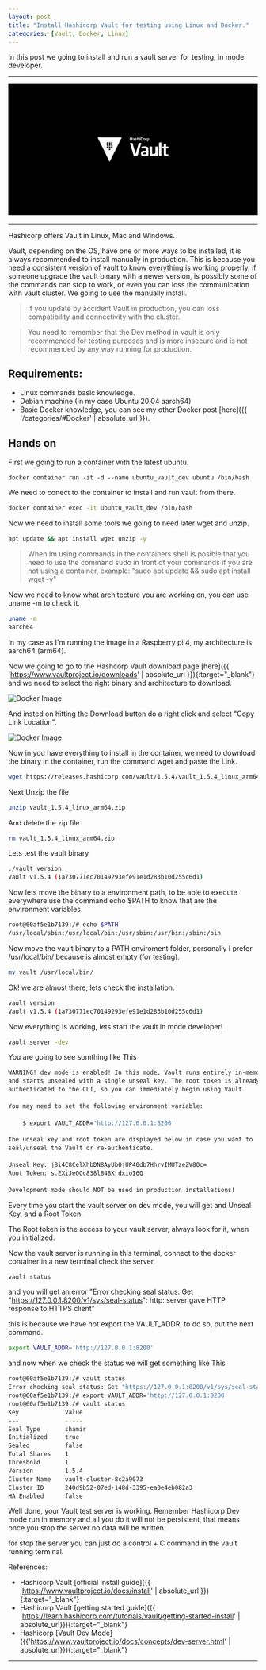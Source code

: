 ```yaml
---
layout: post
title: "Install Hashicorp Vault for testing using Linux and Docker."
categories: [Vault, Docker, Linux]
---
```

In this post we going to install and run a vault server for testing, in mode developer.

* * *

![Vault Image](/assets/images/vault.png)

* * *

Hashicorp offers Vault in Linux, Mac and Windows.

Vault, depending on the OS, have one or more ways to be installed, it is always recommended to install manually in production. This is because you need a consistent version of vault to know everything is working properly, if someone upgrade the vault binary with a newer version, is possibly some of the commands can stop to work, or even you can loss the communication with vault cluster. We going to use the manually install.

> If you update by accident Vault in production, you can loss compatibility and connectivity with the cluster.

> You need to remember that the Dev method in vault is only recommended for testing purposes and is more insecure and is not recommended by any way running for production.

## [](#header-2)Requirements:

* Linux commands basic knowledge.
* Debian machine (In my case Ubuntu 20.04 aarch64)
* Basic Docker knowledge, you can see my other Docker post [here]({{ '/categories/#Docker' | absolute_url }}).

## [](#header-2)Hands on

First we going to run a container with the latest ubuntu.

```shell
docker container run -it -d --name ubuntu_vault_dev ubuntu /bin/bash
```

We need to conect to the container to install and run vault from there.

```bash
docker container exec -it ubuntu_vault_dev /bin/bash
```

Now we need to install some tools we going to need later wget and unzip.

```bash
apt update && apt install wget unzip -y
```

> When Im using commands in the containers shell is posible that you need to use the command sudo in front of your commands if you are not using a container, example: "sudo apt update && sudo apt install wget -y"

Now we need to know what architecture you are working on, you can use uname -m to check it.

```bash
uname -m
aarch64
```
In my case as I'm running the image in a Raspberry pi 4, my architecture is aarch64 (arm64).

Now we going to go to the Hashcorp Vault download page [here]({{ 'https://www.vaultproject.io/downloads' | absolute_url }}){:target="_blank"} and we need to select the right binary and architecture to download.

![Docker Image](/assets/images/post/2020-09-25-download1.png)

And insted on hitting the Download button do a right click and select "Copy Link Location".

![Docker Image](/assets/images/post/2020-09-25-download2.png)

Now in you have everything to install in the container, we need to download the binary in the container, run the command wget and paste the Link.

```bash
wget https://releases.hashicorp.com/vault/1.5.4/vault_1.5.4_linux_arm64.zip
```
Next Unzip the file

```bash
unzip vault_1.5.4_linux_arm64.zip
```
And delete the zip file

```bash
rm vault_1.5.4_linux_arm64.zip
```

Lets test the vault binary

```bash
./vault version
Vault v1.5.4 (1a730771ec70149293efe91e1d283b10d255c6d1)
```
Now lets move the binary to a environment path, to be able to execute everywhere use the command echo $PATH to know that are the environment variables.

```bash
root@60af5e1b7139:/# echo $PATH
/usr/local/sbin:/usr/local/bin:/usr/sbin:/usr/bin:/sbin:/bin
```

Now move the vault binary to a PATH enviroment folder, personally I prefer /usr/local/bin/ because is almost empty (for testing).

```bash
mv vault /usr/local/bin/

```

Ok! we are almost there, lets check the installation.

```bash
vault version
Vault v1.5.4 (1a730771ec70149293efe91e1d283b10d255c6d1)
```

Now everything is working, lets start the vault in mode developer!

```bash
vault server -dev
```

You are going to see somthing like This

```bash
WARNING! dev mode is enabled! In this mode, Vault runs entirely in-memory
and starts unsealed with a single unseal key. The root token is already
authenticated to the CLI, so you can immediately begin using Vault.

You may need to set the following environment variable:

    $ export VAULT_ADDR='http://127.0.0.1:8200'

The unseal key and root token are displayed below in case you want to
seal/unseal the Vault or re-authenticate.

Unseal Key: j8i4C8CelXhbDN8AyUb0jUP40db7HhrvIMUTzeZV8Oc=
Root Token: s.EXiJeOOc838l848XrdxioI6Q

Development mode should NOT be used in production installations!

```

Every time you start the vault server on dev mode, you will get and Unseal Key, and a Root Token.

The Root token is the access to your vault server, always look for it, when you initialized.

Now the vault server is running in this terminal, connect to the docker container in a new terminal check the server.

```bash
vault status
```

and you will get an error "Error checking seal status: Get "https://127.0.0.1:8200/v1/sys/seal-status": http: server gave HTTP response to HTTPS client"

this is because we have not export the VAULT_ADDR, to do so, put the next command.

```bash
export VAULT_ADDR='http://127.0.0.1:8200'
```

and now when we check the status we will get something like This

```bash
root@60af5e1b7139:/# vault status
Error checking seal status: Get "https://127.0.0.1:8200/v1/sys/seal-status": http: server gave HTTP response to HTTPS client
root@60af5e1b7139:/# export VAULT_ADDR='http://127.0.0.1:8200'
root@60af5e1b7139:/# vault status
Key             Value
---             -----
Seal Type       shamir
Initialized     true
Sealed          false
Total Shares    1
Threshold       1
Version         1.5.4
Cluster Name    vault-cluster-8c2a9073
Cluster ID      240d9b52-07ed-148d-3395-ea0e4eb082a3
HA Enabled      false
```

Well done, your Vault test server is working. Remember Hashicorp Dev mode run in memory and all you do it will not be persistent, that means once you stop the server no data will be written.

for stop the server you can just do a control + C command in the vault running terminal.


References:

* Hashicorp Vault [official install guide]({{ 'https://www.vaultproject.io/docs/install' | absolute_url }}){:target="_blank"}
* Hashicorp Vault [getting started guide]({{ 'https://learn.hashicorp.com/tutorials/vault/getting-started-install' | absolute_url}}){:target="_blank"}
* Hashicorp [Vault Dev Mode]({{'https://www.vaultproject.io/docs/concepts/dev-server.html' | absolute_url}}){:target="_blank"}

* * *
